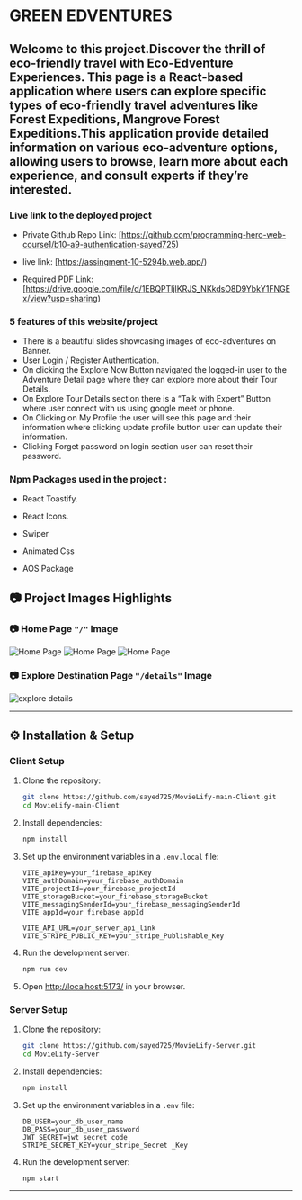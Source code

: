 # GREEN EDVENTURES

Welcome to this project.Discover the thrill of eco-friendly travel with Eco-Edventure Experiences. This page is a React-based application where users can explore specific types of eco-friendly travel adventures like Forest Expeditions, Mangrove Forest Expeditions.This application provide detailed information on various eco-adventure options, allowing users to browse, learn more about each experience, and consult experts if they’re interested.
---

### Live link to the deployed project

- Private Github Repo Link:  [https://github.com/programming-hero-web-course1/b10-a9-authentication-sayed725)

- live link:   [https://assingment-10-5294b.web.app/) 

- Required PDF Link:   [https://drive.google.com/file/d/1EBQPTljIKRJS_NKkdsO8D9YbkY1FNGEx/view?usp=sharing) 




### 5 features of this website/project

- There is a beautiful slides showcasing images of eco-adventures on Banner.
- User Login / Register Authentication. 
- On clicking the Explore Now Button navigated the logged-in user to the Adventure Detail page where they can explore more about their Tour Details.
- On Explore Tour Details section there is a  “Talk with Expert” Button where user connect with us using google meet or phone.
- On Clicking on My Profile  the user will see this page and their information where clicking update profile button user can update their information.
- Clicking Forget password on login section user can reset their password.



### Npm Packages used in the project :

- React Toastify.

- React Icons.

- Swiper

- Animated Css

- AOS Package

## 📷 Project Images Highlights

### 📷 Home Page `"/"` Image

![Home Page](https://i.ibb.co.com/j9mGNbBp/green-home.png)
![Home Page](https://i.ibb.co.com/gZCRNTXy/greeen-destination.png)
![Home Page](https://i.ibb.co.com/Wvnt14Cd/green-discover.png)

### 📷 Explore Destination Page `"/details"` Image

![explore details](https://i.ibb.co.com/7myxDCN/green-explore.png)


---

## ⚙️ Installation & Setup

### Client Setup

1. Clone the repository:

   ```bash
   git clone https://github.com/sayed725/MovieLify-main-Client.git
   cd MovieLify-main-Client
   ```

2. Install dependencies:

   ```bash
   npm install
   ```

3. Set up the environment variables in a `.env.local` file:

   ```env
   VITE_apiKey=your_firebase_apiKey
   VITE_authDomain=your_firebase_authDomain
   VITE_projectId=your_firebase_projectId
   VITE_storageBucket=your_firebase_storageBucket
   VITE_messagingSenderId=your_firebase_messagingSenderId
   VITE_appId=your_firebase_appId

   VITE_API_URL=your_server_api_link
   VITE_STRIPE_PUBLIC_KEY=your_stripe_Publishable_Key
   ```

4. Run the development server:

   ```bash
   npm run dev
   ```

5. Open [http://localhost:5173/](http://localhost:5173/) in your browser.

### Server Setup

1. Clone the repository:

   ```bash
   git clone https://github.com/sayed725/MovieLify-Server.git
   cd MovieLify-Server
   ```

2. Install dependencies:

   ```bash
   npm install
   ```

3. Set up the environment variables in a `.env` file:
   ```env
   DB_USER=your_db_user_name
   DB_PASS=your_db_user_password
   JWT_SECRET=jwt_secret_code
   STRIPE_SECRET_KEY=your_stripe_Secret _Key
   ```
4. Run the development server:
   ```bash
   npm start
   ```

---














